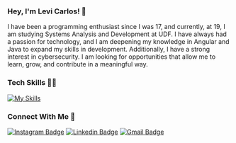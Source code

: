 
### Hey, I'm Levi Carlos! 👋
I have been a programming enthusiast since I was 17, and currently, at 19, I am studying Systems Analysis and Development at UDF. I have always had a passion for technology, and I am deepening my knowledge in Angular and Java to expand my skills in development. Additionally, I have a strong interest in cybersecurity. I am looking for opportunities that allow me to learn, grow, and contribute in a meaningful way.

### Tech Skills 👩‍💻
[![My Skills](https://skillicons.dev/icons?i=figma,linux,java,python,nodejs,angular,typescript,javascript,css,html,selenium,&theme=dark)](https://skillicons.dev)


### Connect With Me 🤝
[![Instagram Badge](https://img.shields.io/badge/olevicarlos-121d2f?style=flat-square&logo=instagram&logoColor=1f6feb)](https://instagram.com/olevicarlos) 
[![Linkedin Badge](https://img.shields.io/badge/-levicarlos-121d2f?style=flat-square&logo=invision&logoColor=1f6feb&link=https://www.linkedin.com/in/levicarlos/)](https://www.linkedin.com/in/levicarlos/) 
[![Gmail Badge](https://img.shields.io/badge/-olevicarlos.dev@gmail.com-121d2f?style=flat-square&logo=Gmail&logoColor=1f6feb&link=mailto:olevicarlos@gmail.com)](mailto:olevicarlos@gmail.com)
